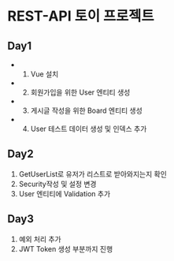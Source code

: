 # REST-API 토이 프로젝트


## Day1


- 1. Vue 설치 
- 2. 회원가입을 위한 User 엔티티 생성
- 3. 게시글 작성을 위한 Board 엔티티 생성
- 4. User 테스트 데이터 생성 및 인덱스 추가 

## Day2 

1. GetUserList로 유저가 리스트로 받아와지는지 확인
2. Security작성 및 설정 변경
3. User 엔티티에 Validation 추가

## Day3 
1. 예외 처리 추가 
2. JWT Token 생성 부분까지 진행